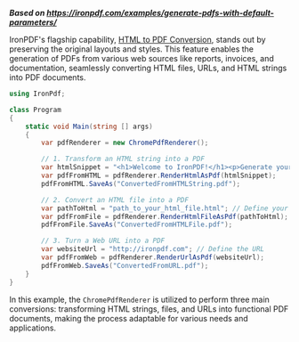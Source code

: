 ***Based on <https://ironpdf.com/examples/generate-pdfs-with-default-parameters/>***

IronPDF's flagship capability, [HTML to PDF Conversion](https://ironpdf.com/tutorials/html-to-pdf/), stands out by preserving the original layouts and styles. This feature enables the generation of PDFs from various web sources like reports, invoices, and documentation, seamlessly converting HTML files, URLs, and HTML strings into PDF documents.

```cs
using IronPdf;

class Program
{
    static void Main(string [] args)
    {
        var pdfRenderer = new ChromePdfRenderer();

        // 1. Transform an HTML string into a PDF
        var htmlSnippet = "<h1>Welcome to IronPDF!</h1><p>Generate your PDF from an HTML string here.</p>";
        var pdfFromHTML = pdfRenderer.RenderHtmlAsPdf(htmlSnippet);
        pdfFromHTML.SaveAs("ConvertedFromHTMLString.pdf");

        // 2. Convert an HTML file into a PDF
        var pathToHtml = "path_to_your_html_file.html"; // Define your HTML file path
        var pdfFromFile = pdfRenderer.RenderHtmlFileAsPdf(pathToHtml);
        pdfFromFile.SaveAs("ConvertedFromHTMLFile.pdf");

        // 3. Turn a Web URL into a PDF
        var websiteUrl = "http://ironpdf.com"; // Define the URL
        var pdfFromWeb = pdfRenderer.RenderUrlAsPdf(websiteUrl);
        pdfFromWeb.SaveAs("ConvertedFromURL.pdf");
    }
}
```
In this example, the `ChromePdfRenderer` is utilized to perform three main conversions: transforming HTML strings, files, and URLs into functional PDF documents, making the process adaptable for various needs and applications.